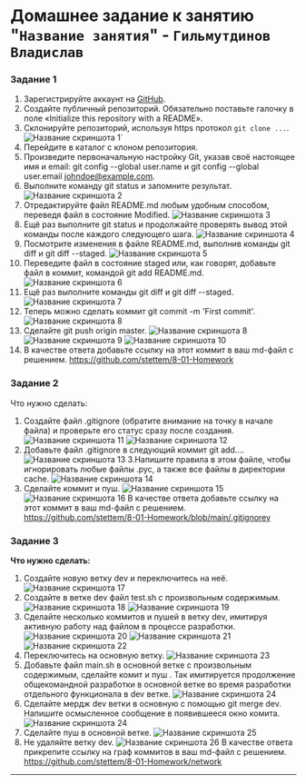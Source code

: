# Домашнее задание к занятию "`Название занятия`" - `Гильмутдинов Владислав`

### Задание 1
1. Зарегистрируйте аккаунт на [GitHub](https://github.com/).
2. Создайте публичный репозиторий. Обязательно поставьте галочку в поле «Initialize this repository with a README».
3. Склонируйте репозиторий, используя https протокол `git clone ...`.
![Название скриншота 1](https://github.com/stettem/8-01-HW/blob/555a915c305fb8213b2bd6b7e1aafd8a5f3a214f/img/1.png)`
4. Перейдите в каталог с клоном репозитория.
5. Произведите первоначальную настройку Git, указав своё настоящее имя и email: git config --global user.name и git config --global user.email johndoe@example.com.
6. Выполните команду git status и запомните результат.
![Название скриншота 2](https://github.com/stettem/8-01-HW/blob/860cc69b5d887a52b4496ef0aff293c9497b33b8/img/3.png)
7. Отредактируйте файл README.md любым удобным способом, переведя файл в состояние Modified.
![Название скриншота 3](https://github.com/stettem/8-01-HW/blob/860cc69b5d887a52b4496ef0aff293c9497b33b8/img/4.png)
8. Ещё раз выполните git status и продолжайте проверять вывод этой команды после каждого следующего шага.
![Название скриншота 4](https://github.com/stettem/8-01-HW/blob/860cc69b5d887a52b4496ef0aff293c9497b33b8/img/5.png)
9. Посмотрите изменения в файле README.md, выполнив команды git diff и git diff --staged.
![Название скриншота 5](https://github.com/stettem/8-01-HW/blob/d9b003ac5cb597b5c41f7bd20ced63bf29a1400c/img/6.png)
10. Переведите файл в состояние staged или, как говорят, добавьте файл в коммит, командой git add README.md.
![Название скриншота 6](https://github.com/stettem/8-01-HW/blob/d9b003ac5cb597b5c41f7bd20ced63bf29a1400c/img/7.png)
12. Ещё раз выполните команды git diff и git diff --staged.
![Название скриншота 7](https://github.com/stettem/8-01-HW/blob/d9b003ac5cb597b5c41f7bd20ced63bf29a1400c/img/8.png)
13. Теперь можно сделать коммит git commit -m 'First commit'.
![Название скриншота 8](https://github.com/stettem/8-01-HW/blob/d9b003ac5cb597b5c41f7bd20ced63bf29a1400c/img/9.png)
14. Сделайте git push origin master.
![Название скриншота 8](https://github.com/stettem/8-01-HW/blob/d9b003ac5cb597b5c41f7bd20ced63bf29a1400c/img/10.png)
![Название скриншота 9](https://github.com/stettem/8-01-HW/blob/d9b003ac5cb597b5c41f7bd20ced63bf29a1400c/img/11.png)
![Название скриншота 10](https://github.com/stettem/8-01-HW/blob/d9b003ac5cb597b5c41f7bd20ced63bf29a1400c/img/12.png)    
15. В качестве ответа добавьте ссылку на этот коммит в ваш md-файл с решением.
https://github.com/stettem/8-01-Homework

### Задание 2
Что нужно сделать:

1. Создайте файл .gitignore (обратите внимание на точку в начале файла) и проверьте его статус сразу после создания.
![Название скриншота 11](https://github.com/stettem/8-01-HW/blob/9f85f386a5e8a24bef1f39e1eafb5be6ede216a6/img/13.png)
![Название скриншота 12](https://github.com/stettem/8-01-HW/blob/9f85f386a5e8a24bef1f39e1eafb5be6ede216a6/img/14.png) 
2. Добавьте файл .gitignore в следующий коммит git add....
![Название скриншота 13](https://github.com/stettem/8-01-HW/blob/9f85f386a5e8a24bef1f39e1eafb5be6ede216a6/img/15.png)
3.Напишите правила в этом файле, чтобы игнорировать любые файлы .pyc, а также все файлы в директории cache.
![Название скриншота 14](https://github.com/stettem/8-01-HW/blob/9f85f386a5e8a24bef1f39e1eafb5be6ede216a6/img/18.png)
4. Сделайте коммит и пуш.
![Название скриншота 15](https://github.com/stettem/8-01-HW/blob/9f85f386a5e8a24bef1f39e1eafb5be6ede216a6/img/16.png)
![Название скриншота 16](https://github.com/stettem/8-01-HW/blob/9f85f386a5e8a24bef1f39e1eafb5be6ede216a6/img/17.png)
В качестве ответа добавьте ссылку на этот коммит в ваш md-файл с решением.
https://github.com/stettem/8-01-Homework/blob/main/.gitignorey
### Задание 3
**Что нужно сделать:**

1. Создайте новую ветку dev и переключитесь на неё.
![Название скриншота 17](https://github.com/stettem/8-01-HW/blob/955ebf4a658b647878fd42fe2e1a45bc7f65c82b/img/3.1.png)
2. Создайте в ветке dev файл test.sh с произвольным содержимым.
![Название скриншота 18](https://github.com/stettem/8-01-HW/blob/955ebf4a658b647878fd42fe2e1a45bc7f65c82b/img/3.2.png)
![Название скриншота 19](https://github.com/stettem/8-01-HW/blob/955ebf4a658b647878fd42fe2e1a45bc7f65c82b/img/3.2.1.png)
4. Сделайте несколько коммитов и пушей  в ветку dev, имитируя активную работу над  файлом в процессе разработки.
![Название скриншота 20](https://github.com/stettem/8-01-HW/blob/955ebf4a658b647878fd42fe2e1a45bc7f65c82b/img/3.2.2.png)
![Название скриншота 21](https://github.com/stettem/8-01-HW/blob/955ebf4a658b647878fd42fe2e1a45bc7f65c82b/img/3.2.3.png)
![Название скриншота 22](https://github.com/stettem/8-01-HW/blob/955ebf4a658b647878fd42fe2e1a45bc7f65c82b/img/3.2.4.png)
5. Переключитесь на основную ветку.
![Название скриншота 23](https://github.com/stettem/8-01-HW/blob/955ebf4a658b647878fd42fe2e1a45bc7f65c82b/img/3.2.5.png)
7. Добавьте файл main.sh в основной ветке с произвольным содержимым, сделайте комит и пуш . Так имитируется продолжение общекомандной разработки в основной ветке во время разработки отдельного функционала в dev  ветке.
![Название скриншота 24](https://github.com/stettem/8-01-HW/blob/955ebf4a658b647878fd42fe2e1a45bc7f65c82b/img/3.5.1.png)
9. Сделайте мердж dev  ветки в основную с помощью git merge dev. Напишите осмысленное сообщение в появившееся окно комита.
![Название скриншота 24](https://github.com/stettem/8-01-HW/blob/955ebf4a658b647878fd42fe2e1a45bc7f65c82b/img/3.6.1.png)
11. Сделайте пуш в основной ветке.
![Название скриншота 25](https://github.com/stettem/8-01-HW/blob/955ebf4a658b647878fd42fe2e1a45bc7f65c82b/img/3.8.1.png)
13. Не удаляйте ветку dev.
![Название скриншота 26](https://github.com/stettem/8-01-HW/blob/955ebf4a658b647878fd42fe2e1a45bc7f65c82b/img/3.8.2.png)
В качестве ответа прикрепите ссылку на граф коммитов в ваш md-файл с решением.
https://github.com/stettem/8-01-Homework/network


---
